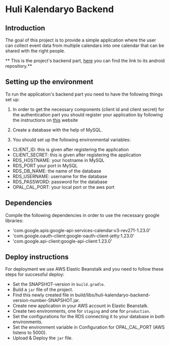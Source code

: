# Huli Kalendaryo Backend

## Introduction
The goal of this project is to provide a simple application where the user can collect event data from multiple calendars into one calendar that can be shared with the right people.

** This is the project's backend part, [here](https://github.com/greenfox-academy/huli-kalendaryo-android) you can find the link to its android repository.**

## Setting up the environment
To run the application's backend part you need to have the following things set up:
1. In order to get the necessary components (client id and client secret) for the authentication part you should register your application by following the instructions on [this](https://developers.google.com/google-apps/calendar/quickstart/java) website

2. Create a database with the help of MySQL.

3. You should set up the following environmental variables:


* CLIENT\_ID: this is given after registering the application
* CLIENT\_SECRET: this is given after registering the application
* RDS\_HOSTNAME: your hostname in MySQL
* RDS\_PORT your port in MySQL
* RDS\_DB\_NAME: the name of the database
* RDS\_USERNAME: username for the database
* RDS\_PASSWORD: password for the database
* OPAL\_CAL\_PORT: your local port or the aws port


## Dependencies

Compile the following dependencies in order to use the necessary google libraries:
* 'com.google.apis:google-api-services-calendar:v3-rev271-1.23.0'
* 'com.google.oauth-client:google-oauth-client-jetty:1.23.0'
* 'com.google.api-client:google-api-client:1.23.0'

## Deploy instructions

For deployment we use AWS Elastic Beanstalk and you need to follow these steps for successful deploy:
* Set the SNAPSHOT-version in `build.gradle`.
* Build a `jar` file of the project.
* Find this newly created file in build/libs/huli-kalendaryo-backend-version-number-SNAPSHOT.jar.
* Create new application in your AWS account in Elastic Beanstalk.
* Create two environments, one for `staging` and one for `production`.
* Set the configurations for the RDS connecting it to your database in both environments.
* Set the environment variable in Configuration for OPAL_CAL_PORT (AWS listens to 5000).
* Upload & Deploy the `jar` file.
